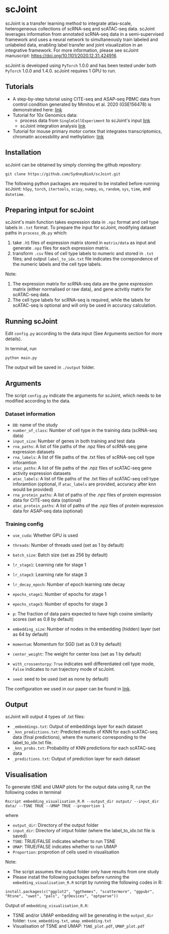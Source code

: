 # scJoint

scJoint is a transfer learning method to integrate atlas-scale, heterogeneous collections of scRNA-seq and scATAC-seq data. scJoint leverages information from annotated scRNA-seq data in a semi-supervised framework and uses a neural network to simultaneously train labeled and unlabeled data, enabling label transfer and joint visualization in an integrative framework. For more information, please see scJoint manuscript: https://doi.org/10.1101/2020.12.31.424916.


scJoint is developed using `PyTorch` 1.0.0 and has been tested under both  `PyTorch` 1.0.0 and 1.4.0. scJoint requires 1 GPU to run.

## Tutorials

+ A step-by-step tutorial using CITE-seq and ASAP-seq PBMC data from control condition generated by Mimitou et al. 2020 (GSE156478) is demonstrated here: [link](https://github.com/sydneybiox/scJoint/blob/main/tutorial/CITE-seq%20and%20ASAP-seq%20integration%20using%20scJoint.ipynb)
+ Tutorial for 10x Genomics data: 
    + process data from `SingleCellExperiment` to scJoint's input [link](https://github.com/sydneybiox/scJoint/blob/main/tutorial/sce_to_h5.ipynb)
    + scJoint integration analysis [link](https://github.com/sydneybiox/scJoint/blob/main/tutorial/Analysis%20of%2010xGenomics%20data%20using%20scJoint.ipynb)
+ Tutorial for mouse primary motor cortex that integrates transcriptomics, chromatin accessbility and methylation: [link](https://github.com/sydneybiox/scJoint/blob/main/tutorial/MousePrimaryMotorCortex.ipynb)

## Installation

scJoint can be obtained by simply clonning the github repository:

```
git clone https://github.com/SydneyBioX/scJoint.git
```

The following python packages are required to be installed before running scJoint:
`h5py`, `torch`, `itertools`, `scipy`, `numpy`,  `os`, `random`, `sys`, `time`, and `datetime`.


## Preparing intput for scJoint

scJoint's main function takes expression data in `.npz` format and cell type labels in `.txt`  format. To prepare the input for scJoint, modifying dataset paths in `process_db.py` which:

1. take `.h5` files of expression matrix stored in `matrix/data` as input and generate `.npz` files for each expression matrix.
2. transform `.csv` files of cell type labels to numeric and stored in `.txt` files; and output `label_to_idx.txt` file indicates the correpondence of the numeric labels and the cell type labels.

Note:

1. The expression matrix for scRNA-seq data are the gene expression matrix (either normalised or raw data), and gene actvitiy matrix for scATAC-seq data.
2. The cell type labels for scRNA-seq is required, while the labels for scATAC-seq is optional and will only be used in accuracy calculation.

## Running scJoint

Edit `config.py` according to the data input (See Arguments section for more details).

In terminal, run

```
python main.py
```

The output will be saved in `./output` folder.


## Arguments

The script `config.py` indicate the arguments for scJoint, which needs to be modified according to the data.

### Dataset information

+ `DB`: name of the study
+ `number_of_class`: Number of cell type in the training data (scRNA-seq data)
+ `input_size`: Number of genes in both training and test data
+ `rna_paths`: A list of file paths of the .npz files of scRNA-seq gene expression datasets
+ `rna_labels`: A list of file paths of the .txt files of scRNA-seq cell type inforamtion
+ `atac_paths`: A list of file paths of the .npz files of scATAC-seq gene activity expression datasets
+ `atac_labels`: A list of file paths of the .txt files of scATAC-seq cell type inforamtion (optional, if `atac_labels` are provided, accuracy after knn would be provided)
+ `rna_protein_paths`: A list of paths of the .npz files of protein expression data for CITE-seq data (optional)
+ `atac_protein_paths`: A list of paths of the .npz files of protein expression data for ASAP-seq data (optional)

### Training config

+ `use_cuda`: Whether GPU is used
+ `threads`: Number of threads used (set as 1 by default)

+ `batch_size`: Batch size (set as 256 by default)
+ `lr_stage1`: Learning rate for stage 1
+ `lr_stage3`: Learning rate for stage 3
+ `lr_decay_epoch`: Number of epoch learning rate decay
+ `epochs_stage1`: Number of epochs for stage 1
+ `epochs_stage3`: Number of epochs for stage 3
+ `p`: The fraction of data pairs expected to have high cosine similarity scores (set as 0.8 by default)
+ `embedding_size`: Number of nodes in the embedding (hidden) layer (set as 64 by default)
+ `momentum`: Momentum for SGD (set as 0.9 by default)
+ `center_weight`: The weight for center loss (set as 1 by default)
+ `with_crossentorpy`: `True` indicates well differentiated cell type mode, `False` indicates to run trajectory mode of scJoint.
+ `seed`: seed to be used (set as none by default)

The configuration we used in our paper can be found in [link](https://github.com/sydneybiox/scJoint/blob/main/tutorial/config_notes.ipynb).

## Output

scJoint will output 4 types of .txt files: 

+ `_embeddings.txt`: Output of embeddings layer for each dataset
+ `_knn_predictions.txt`: Predicted results of KNN for each scATAC-seq data (final predictions), where the numeric corresponding to the label_to_idx.txt file.
+ `_knn_probs.txt`: Probability of KNN predictions for each scATAC-seq data
+ `_predictions.txt`: Output of prediction layer for each dataset



## Visualisation

To generate tSNE and UMAP plots for the output data using R, run the following codes in terminal

```
Rscript embedding_visualisation_R.R --output_dir output/ --input_dir data/ --TSNE TRUE --UMAP TRUE --proportion 1
```

where

+ `output_dir`: Directory of the output folder
+ `input_dir`: Directory of intput folder (where the label_to_idx.txt file is saved)
+ `TSNE`: TRUE/FALSE indicates whether to run TSNE 
+ `UMAP`: TRUE/FALSE indicates whether to run UMAP 
+ `Proportion`: proprotion of cells used in visualisation

Note: 

+ The script assumes the output folder only have results from one study
+ Please install the following packages before running the `embedding_visualisation_R.R` script by running the following codes in R:

```
install.packages(c("ggplot2", "ggthemes", "scattermore", "ggpubr", "Rtsne", "uwot", "pals", "grDevices", "optparse"))
```

Output of `embedding_visualisation_R.R`: 

+ TSNE and/or UMAP embedding will be generating in the `output_dir` folder: `tsne_embedding.txt`, `umap_embedding.txt`
+ Visualisation of TSNE and UMAP: `TSNE_plot.pdf`, `UMAP_plot.pdf`






